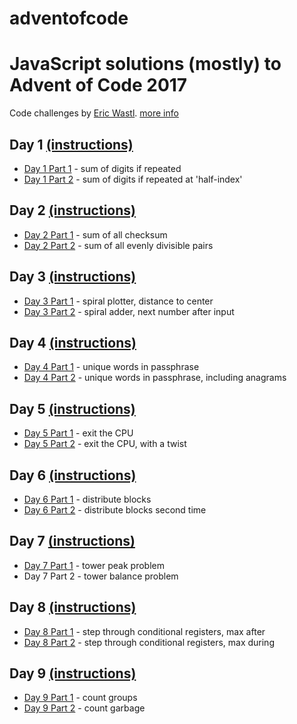 # adventofcode

# JavaScript solutions (mostly) to Advent of Code 2017

Code challenges by [Eric Wastl](http://was.tl/).
[more info](http://adventofcode.com/2017/about)

## Day 1 [(instructions)](./day1/day1prompt.txt)

* [Day 1 Part 1](./day1/day1part1.js) - sum of digits if repeated
* [Day 1 Part 2](./day1/day1part2.js) - sum of digits if repeated at
  'half-index'

## Day 2 [(instructions)](./day2/day2prompt.txt)

* [Day 2 Part 1](./day2/day2part1.js) - sum of all checksum
* [Day 2 Part 2](./day2/day2part2.js) - sum of all evenly divisible pairs

## Day 3 [(instructions)](./day3/day3prompt.txt)

* [Day 3 Part 1](./day3/day3part1.js) - spiral plotter, distance to center
* [Day 3 Part 2](./day3/day3part2.js) - spiral adder, next number after input

## Day 4 [(instructions)](./day4/day4prompt.txt)

* [Day 4 Part 1](./day4/day4part1.js) - unique words in passphrase
* [Day 4 Part 2](./day4/day4part2.js) - unique words in passphrase, including
  anagrams

## Day 5 [(instructions)](./day5/day5prompt.txt)

* [Day 5 Part 1](./day5/day5part1.js) - exit the CPU
* [Day 5 Part 2](./day5/day5part2.js) - exit the CPU, with a twist

## Day 6 [(instructions)](./day6/day6prompt.txt)

* [Day 6 Part 1](./day6/day6part1.js) - distribute blocks
* [Day 6 Part 2](./day6/day6part2.js) - distribute blocks second time

## Day 7 [(instructions)](./day7/day7prompt.txt)

* [Day 7 Part 1](./day7/day7part1.js) - tower peak problem
* Day 7 Part 2 - tower balance problem

## Day 8 [(instructions)](./day8/day8prompt.txt)

* [Day 8 Part 1](./day8/day8part1.js) - step through conditional registers, max
  after
* [Day 8 Part 2](./day8/day8part2.js) - step through conditional registers, max
  during

## Day 9 [(instructions)](./day9/day9prompt.txt)

* [Day 9 Part 1](./day9/day9part1.js) - count groups
* [Day 9 Part 2](./day9/day9part2.js) - count garbage
